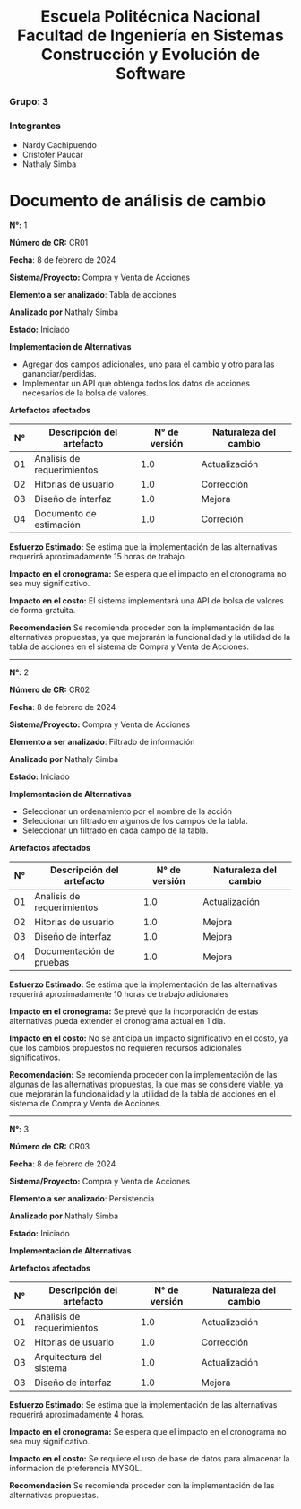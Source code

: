 <h1 align="center">
    Escuela Politécnica Nacional<br>
    Facultad de Ingeniería en Sistemas<br>
    Construcción y Evolución de Software<br>
</h1>

### Grupo: 3

### Integrantes
- Nardy Cachipuendo
- Cristofer Paucar
- Nathaly Simba

# Documento de análisis de cambio
**N°:** 1

**Número de CR:** CR01

**Fecha**: 8 de febrero de 2024

**Sistema/Proyecto:** Compra y Venta de Acciones

**Elemento a ser analizado**: Tabla de acciones

**Analizado por** Nathaly Simba

**Estado:** Iniciado

**Implementación de Alternativas**
- Agregar dos campos  adicionales, uno para el cambio y otro para las gananciar/perdidas.
- Implementar un API que obtenga todos los datos de acciones necesarios de la bolsa de valores.

**Artefactos afectados**

| N°      | Descripción del artefacto| N° de versión | Naturaleza del cambio |
|-------------|----------------------|---------------|-----------------------|
| 01         | Analisis de requerimientos        | 1.0           | Actualización         |
| 02         | Hitorias de usuario      | 1.0         | Corrección            |
| 03         | Diseño de interfaz   | 1.0           | Mejora                |
| 04         | Documento de estimación   | 1.0           | Correción                |

**Esfuerzo Estimado:** Se estima que la implementación de las alternativas requerirá aproximadamente 15 horas de trabajo.

**Impacto en el cronograma:**  Se espera que el impacto en el cronograma no sea muy significativo.

**Impacto en el costo:** El sistema implementará una API de bolsa de valores de forma gratuita.

**Recomendación** Se recomienda proceder con la implementación de las alternativas propuestas, ya que mejorarán la funcionalidad y la utilidad de la tabla de acciones en el sistema de Compra y Venta de Acciones.

------------------

**N°:** 2

**Número de CR:** CR02

**Fecha**: 8 de febrero de 2024

**Sistema/Proyecto:** Compra y Venta de Acciones

**Elemento a ser analizado**: Filtrado de información

**Analizado por** Nathaly Simba

**Estado:** Iniciado

**Implementación de Alternativas**
- Seleccionar un ordenamiento por el nombre de la acción
- Seleccionar un filtrado en algunos de los campos de la tabla.
- Seleccionar un filtrado en cada campo de la tabla.

**Artefactos afectados**

| N°      | Descripción del artefacto| N° de versión | Naturaleza del cambio |
|-------------|----------------------|---------------|-----------------------|
| 01         | Analisis de requerimientos        | 1.0           | Actualización         |
| 02         | Hitorias de usuario      | 1.0         | Mejora            |
| 03         | Diseño de interfaz   | 1.0           | Mejora                |
| 04         | Documentación de pruebas   | 1.0           | Mejora                |

**Esfuerzo Estimado:** Se estima que la implementación de las alternativas requerirá aproximadamente 10 horas de trabajo adicionales

**Impacto en el cronograma:** Se prevé que la incorporación de estas alternativas pueda extender el cronograma actual en 1 dia.

**Impacto en el costo:** No se anticipa un impacto significativo en el costo, ya que los cambios propuestos no requieren recursos adicionales significativos.

**Recomendación:** Se recomienda proceder con la implementación de las algunas de las alternativas propuestas, la que mas se considere viable, ya que mejorarán la funcionalidad y la utilidad de la tabla de acciones en el sistema de Compra y Venta de Acciones.

------------------
**N°:** 3

**Número de CR:** CR03

**Fecha**: 8 de febrero de 2024

**Sistema/Proyecto:** Compra y Venta de Acciones

**Elemento a ser analizado**: Persistencia

**Analizado por** Nathaly Simba

**Estado:** Iniciado

**Implementación de Alternativas**


**Artefactos afectados**

| N°      | Descripción del artefacto| N° de versión | Naturaleza del cambio |
|-------------|----------------------|---------------|-----------------------|
| 01         | Analisis de requerimientos        | 1.0           | Actualización         |
| 02         | Hitorias de usuario      | 1.0         | Corrección            |
| 03         | Arquitectura del sistema   | 1.0           | Actualización               |
| 03         | Diseño de interfaz   | 1.0           | Mejora                |


**Esfuerzo Estimado:**  Se estima que la implementación de las alternativas requerirá aproximadamente 4 horas.

**Impacto en el cronograma:** Se espera que el impacto en el cronograma no sea muy significativo.

**Impacto en el costo:** Se requiere el uso de base de datos para almacenar la informacion de preferencia MYSQL.

**Recomendación**
Se recomienda proceder con la implementación de las alternativas propuestas.